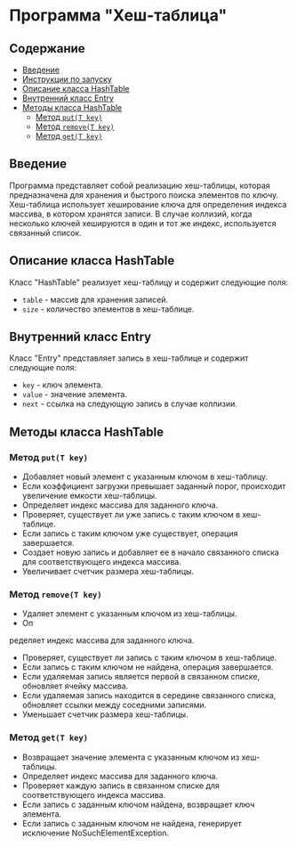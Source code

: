 # Программа "Хеш-таблица"

## Содержание

- [Введение](#введение)
- [Инструкции по запуску](#инструкции-по-запуску)
- [Описание класса HashTable](#описание-класса-hashtable)
- [Внутренний класс Entry](#внутренний-класс-entry)
- [Методы класса HashTable](#методы-класса-hashtable)
    - [Метод `put(T key)`](#метод-putt-key)
    - [Метод `remove(T key)`](#метод-removet-key)
    - [Метод `get(T key)`](#метод-gett-key)

## Введение

Программа представляет собой реализацию хеш-таблицы, которая предназначена для хранения и быстрого поиска элементов по ключу. Хеш-таблица использует хеширование ключа для определения индекса массива, в котором хранятся записи. В случае коллизий, когда несколько ключей хешируются в один и тот же индекс, используется связанный список.

## Описание класса HashTable

Класс "HashTable" реализует хеш-таблицу и содержит следующие поля:

- `table` - массив для хранения записей.
- `size` - количество элементов в хеш-таблице.

## Внутренний класс Entry

Класс "Entry" представляет запись в хеш-таблице и содержит следующие поля:

- `key` - ключ элемента.
- `value` - значение элемента.
- `next` - ссылка на следующую запись в случае коллизии.

## Методы класса HashTable

### Метод `put(T key)`

- Добавляет новый элемент с указанным ключом в хеш-таблицу.
- Если коэффициент загрузки превышает заданный порог, происходит увеличение емкости хеш-таблицы.
- Определяет индекс массива для заданного ключа.
- Проверяет, существует ли уже запись с таким ключом в хеш-таблице.
- Если запись с таким ключом уже существует, операция завершается.
- Создает новую запись и добавляет ее в начало связанного списка для соответствующего индекса массива.
- Увеличивает счетчик размера хеш-таблицы.

### Метод `remove(T key)`

- Удаляет элемент с указанным ключом из хеш-таблицы.
- Оп

ределяет индекс массива для заданного ключа.
- Проверяет, существует ли запись с таким ключом в хеш-таблице.
- Если запись с таким ключом не найдена, операция завершается.
- Если удаляемая запись является первой в связанном списке, обновляет ячейку массива.
- Если удаляемая запись находится в середине связанного списка, обновляет ссылки между соседними записями.
- Уменьшает счетчик размера хеш-таблицы.

### Метод `get(T key)`

- Возвращает значение элемента с указанным ключом из хеш-таблицы.
- Определяет индекс массива для заданного ключа.
- Проверяет каждую запись в связанном списке для соответствующего индекса массива.
- Если запись с заданным ключом найдена, возвращает ключ элемента.
- Если запись с заданным ключом не найдена, генерирует исключение NoSuchElementException.